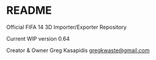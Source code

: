 # README #
Official FIFA 14 3D Importer/Exporter Repository

Current WIP version 0.64




Creator & Owner
Greg Kasapidis
gregkwaste@gmail.com